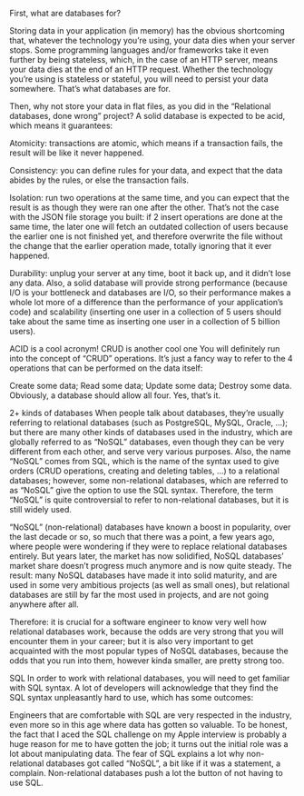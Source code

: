 First, what are databases for?

Storing data in your application (in memory) has the obvious shortcoming that,
whatever the technology you’re using, your data dies when your server stops.
Some programming languages and/or frameworks take it even further by being stateless,
which, in the case of an HTTP server, means your data dies at the end of an HTTP request.
Whether the technology you’re using is stateless or stateful,
you will need to persist your data somewhere. That’s what databases are for.

Then, why not store your data in flat files,
as you did in the “Relational databases, done wrong” project?
A solid database is expected to be acid, which means it guarantees:

Atomicity:
transactions are atomic, which means if a transaction fails,
the result will be like it never happened.

Consistency:
you can define rules for your data, and expect that the data abides by the rules,
or else the transaction fails.

Isolation:
run two operations at the same time, and you can expect that the result is as though
they were ran one after the other.
That’s not the case with the JSON file storage you built:
if 2 insert operations are done at the same time,
the later one will fetch an outdated collection of users because the earlier one is not finished yet,
and therefore overwrite the file without the change that the earlier operation made,
totally ignoring that it ever happened.

Durability:
unplug your server at any time,
boot it back up, and it didn’t lose any data.
Also, a solid database will provide strong performance (because I/O is your bottleneck and databases are I/O, so their performance makes a whole lot more of a difference than the performance of your application’s code) and scalability (inserting one user in a collection of 5 users should take about the same time as inserting one user in a collection of 5 billion users).

ACID is a cool acronym!
CRUD is another cool one
You will definitely run into the concept of “CRUD” operations.
It’s just a fancy way to refer to the 4 operations that can be performed on the data itself:

Create some data;
Read some data;
Update some data;
Destroy some data.
Obviously, a database should allow all four. Yes, that’s it.

2+ kinds of databases
When people talk about databases,
they’re usually referring to relational databases (such as PostgreSQL, MySQL, Oracle, …);
but there are many other kinds of databases used in the industry,
which are globally referred to as “NoSQL” databases,
even though they can be very different from each other,
and serve very various purposes.
Also, the name “NoSQL” comes from SQL,
which is the name of the syntax used to give orders
(CRUD operations, creating and deleting tables, …) to a relational databases;
however, some non-relational databases,
which are referred to as “NoSQL” give the option to use the SQL syntax.
Therefore, the term “NoSQL” is quite controversial to refer to non-relational databases,
but it is still widely used.

“NoSQL” (non-relational) databases have known a boost in popularity,
over the last decade or so, so much that there was a point, a few years ago,
where people were wondering if they were to replace relational databases entirely.
But years later, the market has now solidified, NoSQL databases’
market share doesn’t progress much anymore and is now quite steady.
The result: many NoSQL databases have made it into solid maturity,
and are used in some very ambitious projects (as well as small ones),
but relational databases are still by far the most used in projects,
and are not going anywhere after all.

Therefore: it is crucial for a software engineer to know very well how relational databases work,
because the odds are very strong that you will encounter them in your career;
but it is also very important to get acquainted with the most popular types of NoSQL databases,
because the odds that you run into them, however kinda smaller, are pretty strong too.

SQL
In order to work with relational databases,
you will need to get familiar with SQL syntax.
A lot of developers will acknowledge that they find the SQL syntax unpleasantly hard to use,
which has some outcomes:

Engineers that are comfortable with SQL are very respected in the industry,
even more so in this age where data has gotten so valuable.
To be honest, the fact that I aced the SQL challenge on my Apple interview
is probably a huge reason for me to have gotten the job;
it turns out the initial role was a lot about manipulating data.
The fear of SQL explains a lot why non-relational databases got called “NoSQL”,
a bit like if it was a statement, a complain.
Non-relational databases push a lot the button of not having to use SQL.
